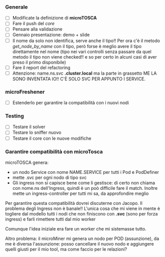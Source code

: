 ### Generale
- [ ] Modificate la definizione di **microTOSCA**
- [ ] Fare il push del _core_
- [ ] Pensare alla validazione
- [ ] Gennaio presentazione: demo + slide
- [ ] Il nome da solo non identifica, serve anche il tipo!! Per ora c'è il metodo _get_node_by_name_ con il tipo, però forse è meglio avere il tipo direttamente nel nome (tipo nei vari controlli senza passare da quel metodo il tipo non viene checked!! e so per certo in alcuni casi di aver preso il primo disponibile)
- [ ] Fare il report del refactoring
- [ ] Attenzione: name.ns.svc **.cluster.local** ma la parte in grassetto ME LA SONO INVENTATA IO!! C'È SOLO SVC PER APPUNTO I SERVICE.

### microFreshener
- [ ] Estenderlo per garantire la compatibilità con i nuovi nodi

### Testing
- [ ] Testare il solver
- [ ] Testare lo sniffer nuovo
- [ ] Testare il core con le nuove modifiche

### Garantire compatibilità con microTosca
microTOSCA genera:
- un nodo Service con nome NAME.SERVICE per tutti i Pod e PodDefiner
- mette .svc per ogni nodo di tipo svc
- Gli ingress non si capisce bene come li gestisce: di certo non chiama con nome.ns dell'Ingress, quindi è un poò difficile fare il match. Inoltre mette un ingress-controller per tutti mi sa, da approfondire meglio

Per garantire questa compatibilità dovrei discuterne con Jacopo. Il problema degli Ingress non è banale!! L'unica cosa che mi viene in mente è togliere dal modello tutti i nodi che non finiscono con **.svc** (sono per forza ingress) e farli rimettere tutti dal mio worker

Comunque l'idea iniziale era fare un worker che mi sistemasse tutto.

Altro problema: il microMiner mi genera un nodo per POD (assunzione), da me è diversa l'assunzione: posso cancellare il nuovo nodo e aggiungere quelli giusti per il mio tool, ma come faccio per le relazioni?
